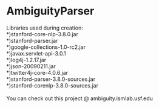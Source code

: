 # AmbiguityParser

Libraries used during creation:
<br/>
*)stanford-core-nlp-3.8.0.jar
<br/>
*)stanford-parser.jar
<br/>
*)google-collections-1.0-rc2.jar
<br/>
*)javax.servlet-api-3.0.1
<br/>
*)log4j-1.2.17.jar
<br/>
*)json-20090211.jar
<br/>
*)twitter4j-core-4.0.6.jar
<br/>
*)stanford-parser-3.8.0-sources.jar
<br/>
*)stanford-corenlp-3.8.0-sources.jar
<br/>
<br/>
You can check out this project @ ambiguity.ismlab.usf.edu
